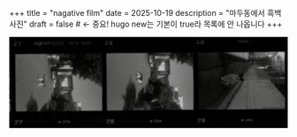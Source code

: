 +++
title = "nagative film"
date = 2025-10-19
description = "마두동에서 흑백 사진"
draft = false        # ← 중요! hugo new는 기본이 true라 목록에 안 나옵니다
+++

![AGFA APX 400 | LeicaMinizoom | 2025.10 | Madu-dong](main.jpg)